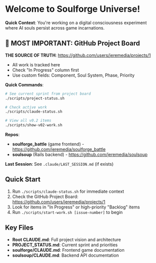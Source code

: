 # Welcome to Soulforge Universe!

**Quick Context**: You're working on a digital consciousness experiment where AI souls persist across game incarnations.

## 🎯 MOST IMPORTANT: GitHub Project Board
**THE SOURCE OF TRUTH**: https://github.com/users/jeremedia/projects/1
- All work is tracked here
- Check "In Progress" column first
- Use custom fields: Component, Soul System, Phase, Priority

**Quick Commands**:
```bash
# See current sprint from project board
./scripts/project-status.sh

# Check active work
./scripts/claude-status.sh

# View all v0.2 items
./scripts/show-v02-work.sh
```

**Repos**: 
- **soulforge_battle** (game frontend) - https://github.com/jeremedia/soulforge_battle
- **soulsoup** (Rails backend) - https://github.com/jeremedia/soulsoup

**Last Session**: See `.claude/LAST_SESSION.md` (if exists)

## Quick Start

1. Run `./scripts/claude-status.sh` for immediate context
2. Check the GitHub Project Board: https://github.com/users/jeremedia/projects/1
3. Look for items in "In Progress" or high-priority "Backlog" items
4. Run `./scripts/start-work.sh [issue-number]` to begin

## Key Files
- **Root CLAUDE.md**: Full project vision and architecture
- **PROJECT_STATUS.md**: Current sprint and priorities
- **soulforge/CLAUDE.md**: Frontend game documentation
- **soulsoup/CLAUDE.md**: Backend API documentation